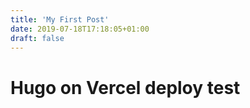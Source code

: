 ```yaml
---
title: 'My First Post'
date: 2019-07-18T17:18:05+01:00
draft: false
---
```


# Hugo on Vercel deploy test
